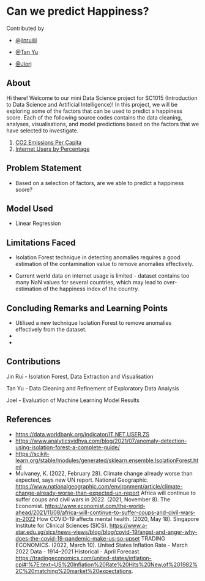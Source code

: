# Can we predict Happiness?
Contributed by 

- [@jinruiiii](https://github.com/jinruiiii)

- [@Tan Yu](https://github.com/Tan-Yu)

- [@Jlorj](https://github.com/Jlorj)

## About
Hi there! Welcome to our mini Data Science project for SC1015 (Introduction to Data Science and Artificial Intelligence)!
In this project, we will be exploring some of the factors that can be used to predict a happiness score. 
Each of the following source codes contains the data cleaning, analyses, visualisations, and model predictions based on the factors that we have selected to investigate.

1. [CO2 Emissions Per Capita](https://github.com/Jlorj/SC1015_MiniProject/blob/main/HappinessAndInternet.ipynb)
2. [Internet Users by Percentage](https://github.com/Jlorj/SC1015_MiniProject/blob/main/HappinessandCO2.ipynb)

## Problem Statement
- Based on a selection of factors, are we able to predict a happiness score?

## Model Used
- Linear Regression

## Limitations Faced 
- Isolation Forest technique in detecting anomalies requires a good estimation of the contamination value to remove anomalies effectively. 

- Current world data on internet usage is limited - dataset contains too many NaN values for several countries, which may lead to over-estimation of the happiness index of the country.

## Concluding Remarks and Learning Points
- Utilised a new technique Isolation Forest to remove anomalies effectively from the dataset.
- 
- 


## Contributions
Jin Rui - Isolation Forest, Data Extraction and Visualisation

Tan Yu  - Data Cleaning and Refinement of Exploratory Data Analysis

Joel    - Evaluation of Machine Learning Model Results 

## References
- https://data.worldbank.org/indicator/IT.NET.USER.ZS
- https://www.analyticsvidhya.com/blog/2021/07/anomaly-detection-using-isolation-forest-a-complete-guide/
- https://scikit-learn.org/stable/modules/generated/sklearn.ensemble.IsolationForest.html
- Mulvaney, K. (2022, February 28). Climate change already worse than expected, says new UN report. National Geographic.
    https://www.nationalgeographic.com/environment/article/climate-change-already-worse-than-expected-un-report
Africa will continue to suffer coups and civil wars in 2022. (2021, November 8). The Economist. 
    https://www.economist.com/the-world-ahead/2021/11/08/africa-will-continue-to-suffer-coups-and-civil-wars-in-2022
How COVID-19 affects mental health. (2020, May 18). Singapore Institute for Clinical Sciences (SICS). 
    https://www.a-star.edu.sg/sics/news-views/blog/blog/covid-19/angst-and-anger-why-does-the-covid-19-pandemic-make-us-so-upset
TRADING ECONOMICS. (2022, March 10). United States Inflation Rate - March 2022 Data - 1914–2021 Historical - April Forecast. 
    https://tradingeconomics.com/united-states/inflation-cpi#:%7E:text=US%20Inflation%20Rate%20Hits%20New,of%201982%2C%20matching%20market%20expectations.


